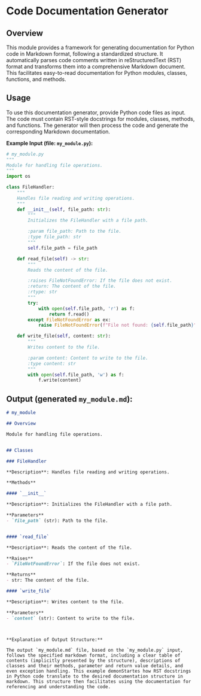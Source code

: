 # Code Documentation Generator

## Overview

This module provides a framework for generating documentation for Python code in Markdown format, following a standardized structure.  It automatically parses code comments written in reStructuredText (RST) format and transforms them into a comprehensive Markdown document. This facilitates easy-to-read documentation for Python modules, classes, functions, and methods.


## Usage

To use this documentation generator, provide Python code files as input. The code must contain RST-style docstrings for modules, classes, methods, and functions. The generator will then process the code and generate the corresponding Markdown documentation.

**Example Input (file: `my_module.py`):**

```python
# my_module.py
"""
Module for handling file operations.
"""
import os

class FileHandler:
    """
    Handles file reading and writing operations.
    """
    def __init__(self, file_path: str):
        """
        Initializes the FileHandler with a file path.

        :param file_path: Path to the file.
        :type file_path: str
        """
        self.file_path = file_path

    def read_file(self) -> str:
        """
        Reads the content of the file.

        :raises FileNotFoundError: If the file does not exist.
        :return: The content of the file.
        :rtype: str
        """
        try:
            with open(self.file_path, 'r') as f:
                return f.read()
        except FileNotFoundError as ex:
            raise FileNotFoundError(f"File not found: {self.file_path}") from ex

    def write_file(self, content: str):
        """
        Writes content to the file.

        :param content: Content to write to the file.
        :type content: str
        """
        with open(self.file_path, 'w') as f:
            f.write(content)


```


## Output (generated `my_module.md`):


```markdown
# my_module

## Overview

Module for handling file operations.


## Classes

### FileHandler

**Description**: Handles file reading and writing operations.

**Methods**

#### `__init__`

**Description**: Initializes the FileHandler with a file path.

**Parameters**
- `file_path` (str): Path to the file.


#### `read_file`

**Description**: Reads the content of the file.

**Raises**
- `FileNotFoundError`: If the file does not exist.

**Returns**
- str: The content of the file.

#### `write_file`

**Description**: Writes content to the file.

**Parameters**
- `content` (str): Content to write to the file.



```
```

**Explanation of Output Structure:**

The output `my_module.md` file, based on the `my_module.py` input, follows the specified markdown format, including a clear table of contents (implicitly presented by the structure), descriptions of classes and their methods, parameter and return value details, and even exception handling. This example demonStartes how RST docstrings in Python code translate to the desired documentation structure in markdown. This structure then facilitates using the documentation for referencing and understanding the code.